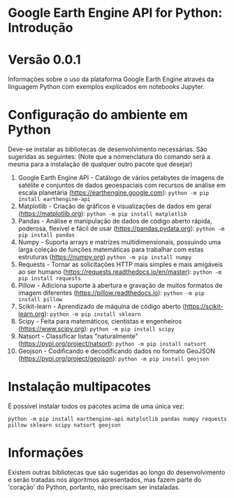 # Google Earth Engine API for Python: Introdução
# Versão 0.0.1

Informações sobre o uso da plataforma Google Earth Engine através da linguagem Python com exemplos explicados em notebooks Jupyter.

# Configuração do ambiente em Python

Deve-se instalar as bibliotecas de desenvolvimento necessárias. São sugeridas as seguintes: (Note que a nomenclatura do comando será a mesma para a instalação de qualquer outro pacote que desejar)

1.  Google Earth Engine API - Catálogo de vários petabytes de imagens de satélite e conjuntos de dados geoespaciais com recursos de análise em escala planetária (https://earthengine.google.com): `python -m pip install earthengine-api`
2.  Matplotlib - Criação de gráficos e visualizações de dados em geral (https://matplotlib.org): `python -m pip install matplotlib`
3.  Pandas - Análise e manipulação de dados de código aberto rápida, poderosa, flexível e fácil de usar (https://pandas.pydata.org): `python -m pip install pandas`
4.  Numpy - Suporta arrays e matrizes multidimensionais, possuindo uma larga coleção de funções matemáticas para trabalhar com estas estruturas (https://numpy.org) `python -m pip install numpy`
5.  Requests - Tornar as solicitações HTTP mais simples e mais amigáveis ao ser humano (https://requests.readthedocs.io/en/master): `python -m pip install requests`
6.  Pillow - Adiciona suporte à abertura e gravação de muitos formatos de imagem diferentes (https://pillow.readthedocs.io): `python -m pip install pillow`
7.  Scikit-learn - Aprendizado de máquina de código aberto (https://scikit-learn.org): `python -m pip install sklearn`
8.  Scipy - Feita para matemáticos, cientistas e engenheiros (https://www.scipy.org): `python -m pip install scipy`
9.  Natsort - Classificar listas "naturalmente" (https://pypi.org/project/natsort): `python -m pip install natsort`
10. Geojson - Codificando e decodificando dados no formato GeoJSON (https://pypi.org/project/geojson): `python -m pip install geojson`

# Instalação multipacotes

É possível instalar todos os pacotes acima de uma única vez:

`python -m pip install earthengine-api matplotlib pandas numpy requests pillow sklearn scipy natsort geojson`

# Informações

Existem outras bibliotecas que são sugeridas ao longo do desenvolvimento e serão tratadas nos algoritmos apresentados, mas fazem parte do 'coração' do Python, portanto, não precisam ser instaladas.